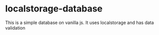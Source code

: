 # localstorage-database
This is a simple database on vanilla js. It uses localstorage and has data validation

